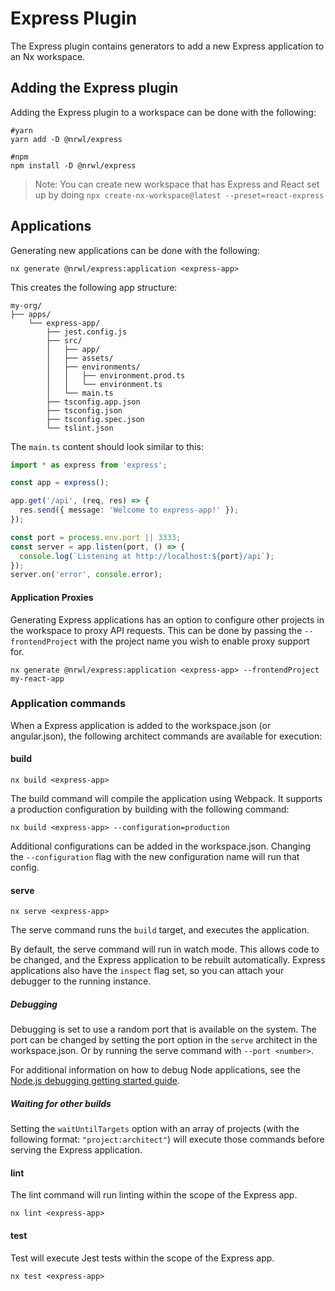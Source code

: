 # Express Plugin

The Express plugin contains generators to add a new Express application to an Nx workspace.

## Adding the Express plugin

Adding the Express plugin to a workspace can be done with the following:

```shell script
#yarn
yarn add -D @nrwl/express
```

```shell script
#npm
npm install -D @nrwl/express
```

> Note: You can create new workspace that has Express and React set up by doing `npx create-nx-workspace@latest --preset=react-express`

## Applications

Generating new applications can be done with the following:

```shell script
nx generate @nrwl/express:application <express-app>
```

This creates the following app structure:

```treeview
my-org/
├── apps/
    └── express-app/
        ├── jest.config.js
        ├── src/
        │   ├── app/
        │   ├── assets/
        │   ├── environments/
        │   │   ├── environment.prod.ts
        │   │   └── environment.ts
        │   └── main.ts
        ├── tsconfig.app.json
        ├── tsconfig.json
        ├── tsconfig.spec.json
        └── tslint.json
```

The `main.ts` content should look similar to this:

```typescript
import * as express from 'express';

const app = express();

app.get('/api', (req, res) => {
  res.send({ message: 'Welcome to express-app!' });
});

const port = process.env.port || 3333;
const server = app.listen(port, () => {
  console.log(`Listening at http://localhost:${port}/api`);
});
server.on('error', console.error);
```

#### Application Proxies

Generating Express applications has an option to configure other projects in the workspace to proxy API requests. This can be done by passing the `--frontendProject` with the project name you wish to enable proxy support for.

```shell script
nx generate @nrwl/express:application <express-app> --frontendProject my-react-app
```

### Application commands

When a Express application is added to the workspace.json (or angular.json), the following architect commands are available for execution:

#### build

```shell script
nx build <express-app>
```

The build command will compile the application using Webpack. It supports a production configuration by building with the following command:

```shell script
nx build <express-app> --configuration=production
```

Additional configurations can be added in the workspace.json. Changing the `--configuration` flag with the new configuration name will run that config.

#### serve

```shell script
nx serve <express-app>
```

The serve command runs the `build` target, and executes the application.

By default, the serve command will run in watch mode. This allows code to be changed, and the Express application to be rebuilt automatically.
Express applications also have the `inspect` flag set, so you can attach your debugger to the running instance.

##### Debugging

Debugging is set to use a random port that is available on the system. The port can be changed by setting the port option in the `serve` architect in the workspace.json. Or by running the serve command with `--port <number>`.

For additional information on how to debug Node applications, see the [Node.js debugging getting started guide](https://expressjs.org/en/docs/guides/debugging-getting-started/#inspector-clients).

##### Waiting for other builds

Setting the `waitUntilTargets` option with an array of projects (with the following format: `"project:architect"`) will execute those commands before serving the Express application.

#### lint

The lint command will run linting within the scope of the Express app.

```shell script
nx lint <express-app>
```

#### test

Test will execute Jest tests within the scope of the Express app.

```shell script
nx test <express-app>
```
